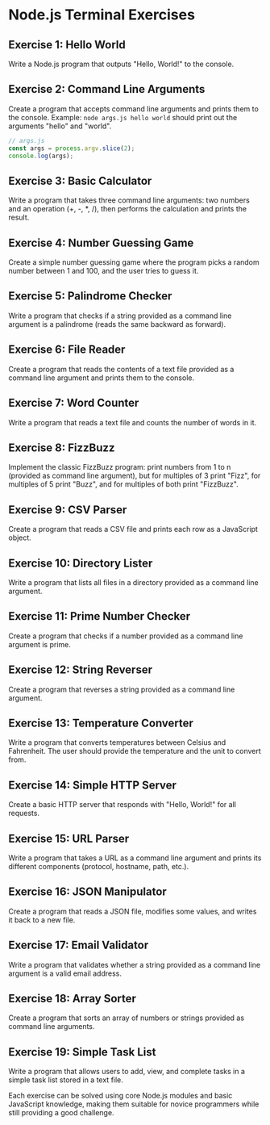 # Node.js Terminal Exercises

## Exercise 1: Hello World

Write a Node.js program that outputs "Hello, World!" to the console.

## Exercise 2: Command Line Arguments

Create a program that accepts command line arguments and prints them to the console.
Example: `node args.js hello world` should print out the arguments "hello" and "world".

```js
// args.js
const args = process.argv.slice(2);
console.log(args);
```

## Exercise 3: Basic Calculator

Write a program that takes three command line arguments: two numbers and an operation (+, -, \*, /), then performs the calculation and prints the result.

## Exercise 4: Number Guessing Game

Create a simple number guessing game where the program picks a random number between 1 and 100, and the user tries to guess it.

## Exercise 5: Palindrome Checker

Write a program that checks if a string provided as a command line argument is a palindrome (reads the same backward as forward).

## Exercise 6: File Reader

Create a program that reads the contents of a text file provided as a command line argument and prints them to the console.

## Exercise 7: Word Counter

Write a program that reads a text file and counts the number of words in it.

## Exercise 8: FizzBuzz

Implement the classic FizzBuzz program: print numbers from 1 to n (provided as command line argument), but for multiples of 3 print "Fizz", for multiples of 5 print "Buzz", and for multiples of both print "FizzBuzz".

## Exercise 9: CSV Parser

Create a program that reads a CSV file and prints each row as a JavaScript object.

## Exercise 10: Directory Lister

Write a program that lists all files in a directory provided as a command line argument.

## Exercise 11: Prime Number Checker

Create a program that checks if a number provided as a command line argument is prime.

## Exercise 12: String Reverser

Create a program that reverses a string provided as a command line argument.

## Exercise 13: Temperature Converter

Write a program that converts temperatures between Celsius and Fahrenheit. The user should provide the temperature and the unit to convert from.

## Exercise 14: Simple HTTP Server

Create a basic HTTP server that responds with "Hello, World!" for all requests.

## Exercise 15: URL Parser

Write a program that takes a URL as a command line argument and prints its different components (protocol, hostname, path, etc.).

## Exercise 16: JSON Manipulator

Create a program that reads a JSON file, modifies some values, and writes it back to a new file.

## Exercise 17: Email Validator

Write a program that validates whether a string provided as a command line argument is a valid email address.

## Exercise 18: Array Sorter

Create a program that sorts an array of numbers or strings provided as command line arguments.

## Exercise 19: Simple Task List

Write a program that allows users to add, view, and complete tasks in a simple task list stored in a text file.

Each exercise can be solved using core Node.js modules and basic JavaScript knowledge, making them suitable for novice programmers while still providing a good challenge.
